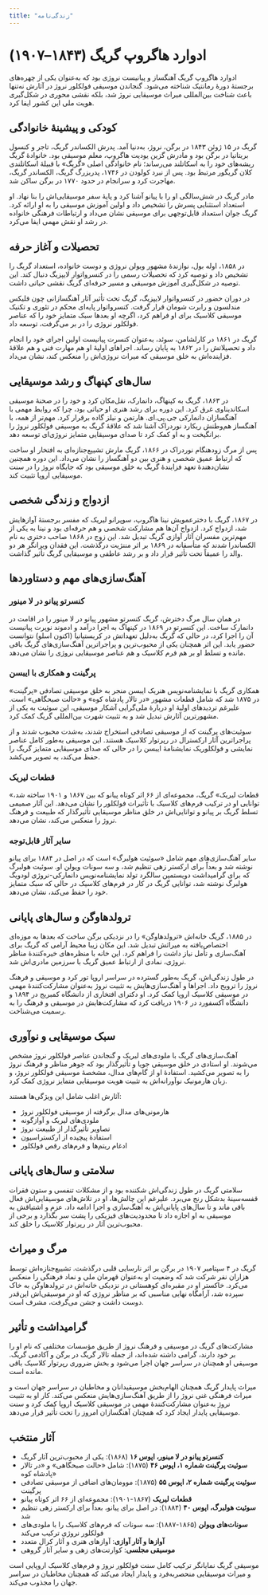 ```yaml
---
title: "زندگی‌نامه"
---
```


# ادوارد هاگروپ گریگ (۱۸۴۳–۱۹۰۷)

ادوارد هاگروپ گریگ آهنگساز و پیانیست نروژی بود که به‌عنوان یکی از چهره‌های برجستهٔ دورهٔ رمانتیک شناخته می‌شود. گنجاندن موسیقی فولکلور نروژ در آثارش نه‌تنها باعث شناخت بین‌المللی میراث موسیقایی نروژ شد، بلکه نقشی محوری در شکل‌گیری هویت ملی این کشور ایفا کرد.

## کودکی و پیشینهٔ خانوادگی

گریگ در ۱۵ ژوئن ۱۸۴۳ در برگن، نروژ، به‌دنیا آمد. پدرش الکساندر گریگ، تاجر و کنسول بریتانیا در برگن بود و مادرش گزین یودیت هاگروپ، معلم موسیقی بود. خانوادهٔ گریگ ریشه‌های خود را به اسکاتلند می‌رساند؛ نام خانوادگی اصلی «گریگ» با قبیلهٔ اسکاتلندی کلان گریگور مرتبط بود. پس از نبرد کولودن در ۱۷۴۶، پدربزرگ گریگ، الکساندر گریگ، مهاجرت کرد و سرانجام در حدود ۱۷۷۰ در برگن ساکن شد.

مادر گریگ در شش‌سالگی او را با پیانو آشنا کرد و پایهٔ سفر موسیقایی‌اش را بنا نهاد. او استعداد استثنایی پسرش را تشخیص داد و اولین آموزش موسیقی را به او ارائه کرد. گریگ جوان استعداد قابل‌توجهی برای موسیقی نشان می‌داد و ارتباطات فرهنگی خانواده در رشد او نقش مهمی ایفا می‌کرد.

## تحصیلات و آغاز حرفه

در ۱۸۵۸، اوله بول، نوازندهٔ مشهور ویولن نروژی و دوست خانواده، استعداد گریگ را تشخیص داد و توصیه کرد که تحصیلات رسمی را در کنسرواتوار لایپزیگ دنبال کند. این توصیه در شکل‌گیری آموزش موسیقی و مسیر حرفه‌ای گریگ نقشی حیاتی داشت.

در دوران حضور در کنسرواتوار لایپزیگ، گریگ تحت تأثیر آثار آهنگسازانی چون فلیکس مندلسون و رابرت شومان قرار گرفت. کنسرواتوار پایه‌ای محکم در تئوری و تکنیک موسیقی کلاسیک برای او فراهم کرد، اگرچه او بعدها سبک متمایز خود را که عناصر فولکلور نروژی را در بر می‌گرفت، توسعه داد.

گریگ در ۱۸۶۱ در کارلشامن، سوئد، به‌عنوان کنسرت پیانیست اولین اجرای خود را انجام داد و تحصیلاتش را در ۱۸۶۲ به پایان رساند. اجراهای اولیهٔ او هم مهارت فنی و هم علاقهٔ فزاینده‌اش به خلق موسیقی که میراث نروژی‌اش را منعکس کند، نشان می‌داد.

## سال‌های کپنهاگ و رشد موسیقایی

در ۱۸۶۳، گریگ به کپنهاگ، دانمارک، نقل‌مکان کرد و خود را در صحنهٔ موسیقی اسکاندیناوی غرق کرد. این دوره برای رشد هنری او حیاتی بود، چرا که روابط مهمی با آهنگسازان دانمارکی جی.پی.ای. هارتمن و نیلز گاده برقرار کرد. مهم‌تر از همه، با آهنگساز هم‌وطنش ریکارد نوردراک آشنا شد که علاقهٔ گریگ به موسیقی فولکلور نروژ را برانگیخت و به او کمک کرد تا صدای موسیقایی متمایز نروژی‌ای توسعه دهد.

پس از مرگ زودهنگام نوردراک در ۱۸۶۶، گریگ مارش تشییع‌جنازه‌ای به افتخار او ساخت که ارتباط عمیق شخصی و هنری بین دو آهنگساز را نشان می‌داد. این دوره همچنین نشان‌دهندهٔ تعهد فزایندهٔ گریگ به خلق موسیقی بود که جایگاه نروژ را در سنت موسیقایی اروپا تثبیت کند.

## ازدواج و زندگی شخصی

در ۱۸۶۷، گریگ با دخترعمویش نینا هاگروپ، سوپرانو لیریک که مفسر برجستهٔ آوازهایش شد، ازدواج کرد. ازدواج آن‌ها هم مشارکت شخصی و هم حرفه‌ای بود و نینا به یکی از مهم‌ترین مفسران آثار آوازی گریگ تبدیل شد. این زوج در ۱۸۶۸ صاحب دختری به نام الکساندرا شدند که متأسفانه در ۱۸۶۹ بر اثر مننژیت درگذشت. این فقدان ویرانگر هر دو والد را عمیقاً تحت تأثیر قرار داد و بر رشد عاطفی و موسیقایی گریگ تأثیر گذاشت.

## آهنگ‌سازی‌های مهم و دستاوردها

### کنسرتو پیانو در لا مینور

در همان سال مرگ دخترش، گریگ کنسرتو مشهور پیانو در لا مینور را در اقامت در دانمارک ساخت. این کنسرتو در ۱۸۶۹ در کپنهاگ به اجرا درآمد و ادموند نوپرت پیانیست آن را اجرا کرد، در حالی که گریگ به‌دلیل تعهداتش در کریستیانیا (اکنون اسلو) نتوانست حضور یابد. این اثر همچنان یکی از محبوب‌ترین و پراجراترین آهنگ‌سازی‌های گریگ باقی مانده و تسلط او بر هم فرم کلاسیک و هم عناصر موسیقایی نروژی را نشان می‌دهد.

### پرگینت و همکاری با ایبسن

همکاری گریگ با نمایشنامه‌نویس هنریک ایبسن منجر به خلق موسیقی تصادفی «پرگینت» در ۱۸۷۵ شد که شامل قطعات مشهور «در تالار پادشاه کوه» و «حالت صبحگاهی» است. علیرغم تردیدهای اولیهٔ او دربارهٔ ملی‌گرایی آشکار موسیقی، این سوئیت به یکی از مشهورترین آثارش تبدیل شد و به تثبیت شهرت بین‌المللی گریگ کمک کرد.

سوئیت‌های پرگینت که از موسیقی تصادفی استخراج شدند، به‌شدت محبوب شدند و از پراجراترین آثار ارکسترال در رپرتوار کلاسیک هستند. این موسیقی به‌طور کامل عناصر نمایشی و فولکلوریک نمایشنامهٔ ایبسن را در حالی که صدای موسیقایی متمایز گریگ را حفظ می‌کند، به تصویر می‌کشد.

### قطعات لیریک

«قطعات لیریک» گریگ، مجموعه‌ای از ۶۶ اثر کوتاه پیانو که بین ۱۸۶۷ و ۱۹۰۱ ساخته شد، توانایی او در ترکیب فرم‌های کلاسیک با تأثیرات فولکلور را نشان می‌دهد. این آثار صمیمی تسلط گریگ بر پیانو و توانایی‌اش در خلق مناظر موسیقایی تأثیرگذار که طبیعت و فرهنگ نروژ را منعکس می‌کند، نشان می‌دهد.

### سایر آثار قابل‌توجه

سایر آهنگ‌سازی‌های مهم شامل «سوئیت هولبرگ» است که در اصل در ۱۸۸۴ برای پیانو نوشته شد و بعداً برای ارکستر زهی تنظیم شد، و سه سونات ویولن او. سوئیت هولبرگ که برای گرامیداشت دویستمین سالگرد تولد نمایشنامه‌نویس دانمارکی-نروژی لودویگ هولبرگ نوشته شد، توانایی گریگ در کار در فرم‌های کلاسیک در حالی که سبک متمایز خود را حفظ می‌کند، نشان می‌دهد.

## ترولدهاوگن و سال‌های پایانی

در ۱۸۸۵، گریگ خانه‌اش «ترولدهاوگن» را در نزدیکی برگن ساخت که بعدها به موزه‌ای اختصاص‌یافته به میراثش تبدیل شد. این مکان زیبا محیط آرامی که گریگ برای آهنگ‌سازی و تأمل نیاز داشت را فراهم کرد. این خانه با منظره‌های خیره‌کنندهٔ مناظر نروژی، نمادی از ارتباط عمیق گریگ با سرزمین مادری‌اش شد.

در طول زندگی‌اش، گریگ به‌طور گسترده در سراسر اروپا تور کرد و موسیقی و فرهنگ نروژ را ترویج داد. اجراها و آهنگ‌سازی‌هایش به تثبیت نروژ به‌عنوان مشارکت‌کنندهٔ مهمی در موسیقی کلاسیک اروپا کمک کرد. او دکترای افتخاری از دانشگاه کمبریج در ۱۸۹۴ و دانشگاه آکسفورد در ۱۹۰۶ دریافت کرد که مشارکت‌هایش در موسیقی و فرهنگ را به رسمیت می‌شناخت.

## سبک موسیقایی و نوآوری

آهنگ‌سازی‌های گریگ با ملودی‌های لیریک و گنجاندن عناصر فولکلور نروژ مشخص می‌شوند. او استادی در خلق موسیقی جویا و تأثیرگذار بود که جوهر مناظر و فرهنگ نروژ را به تصویر می‌کشید. استفادهٔ او از گام‌های مدال، مشخصهٔ موسیقی فولکلور نروژ، و زبان هارمونیک نوآورانه‌اش به تثبیت هویت موسیقایی متمایز نروژی کمک کرد.

آثارش اغلب شامل این ویژگی‌ها هستند:
- هارمونی‌های مدال برگرفته از موسیقی فولکلور نروژ
- ملودی‌های لیریک و آوازگونه
- تصاویر تأثیرگذار از طبیعت نروژ
- استفادهٔ پیچیده از ارکستراسیون
- ادغام ریتم‌ها و فرم‌های رقص فولکلور

## سلامتی و سال‌های پایانی

سلامتی گریگ در طول زندگی‌اش شکننده بود و از مشکلات تنفسی و ستون فقرات قفسه‌سینهٔ بدشکل رنج می‌برد. علیرغم این چالش‌ها، او در تلاش‌های موسیقایی‌اش فعال باقی ماند و تا سال‌های پایانی‌اش به آهنگ‌سازی و اجرا ادامه داد. عزم و اشتیاقش به موسیقی به او اجازه داد تا محدودیت‌های فیزیکی را پشت سر بگذارد و برخی از محبوب‌ترین آثار در رپرتوار کلاسیک را خلق کند.

## مرگ و میراث

گریگ در ۴ سپتامبر ۱۹۰۷ در برگن بر اثر نارسایی قلبی درگذشت. تشییع‌جنازه‌اش توسط هزاران نفر شرکت شد که وضعیت او به‌عنوان قهرمان ملی و نماد فرهنگی را منعکس می‌کرد. خاکستر او در مقبره‌ای کوهستانی در نزدیکی خانه‌اش در ترولدهاوگن به خاک سپرده شد، آرامگاه نهایی مناسبی که بر مناظر نروژی که او در موسیقی‌اش این‌قدر دوست داشت و جشن می‌گرفت، مشرف است.

## گرامیداشت و تأثیر

مشارکت‌های گریگ در موسیقی و فرهنگ نروژ از طریق مؤسسات مختلفی که نام او را بر خود دارند، گرامی داشته شده‌اند، از جمله تالار گریگ در برگن و آکادمی گریگ. موسیقی او همچنان در سراسر جهان اجرا می‌شود و بخش ضروری رپرتوار کلاسیک باقی مانده است.

میراث پایدار گریگ همچنان الهام‌بخش موسیقیدانان و مخاطبان در سراسر جهان است و میراث فرهنگی غنی نروژ را از طریق آهنگ‌سازی‌هایش منعکس می‌کند. کار او به تثبیت نروژ به‌عنوان مشارکت‌کنندهٔ مهمی در موسیقی کلاسیک اروپا کمک کرد و سنت موسیقایی پایدار ایجاد کرد که همچنان آهنگسازان امروز را تحت تأثیر قرار می‌دهد.

## آثار منتخب

- **کنسرتو پیانو در لا مینور، اپوس ۱۶** (۱۸۶۸): یکی از محبوب‌ترین آثار گریگ
- **سوئیت پرگینت شماره ۱، اپوس ۴۶** (۱۸۷۵): شامل «حالت صبحگاهی» و «در تالار پادشاه کوه»
- **سوئیت پرگینت شماره ۲، اپوس ۵۵** (۱۸۷۵): موومان‌های اضافی از موسیقی تصادفی پرگینت
- **قطعات لیریک** (۱۸۶۷-۱۹۰۱): مجموعه‌ای از ۶۶ اثر کوتاه پیانو
- **سوئیت هولبرگ، اپوس ۴۰** (۱۸۸۴): در اصل برای پیانو، بعداً برای ارکستر زهی تنظیم شد
- **سونات‌های ویولن** (۱۸۶۵-۱۸۸۷): سه سونات که فرم‌های کلاسیک را با ملودی‌های فولکلور نروژی ترکیب می‌کند
- **آوازها و آثار آوازی**: آوازهای هنری و آثار کرال متعدد
- **موسیقی مجلسی**: کوارتت‌های زهی و سایر آثار گروهی

موسیقی گریگ نمایانگر ترکیب کامل سنت فولکلور نروژ و فرم‌های کلاسیک اروپایی است و میراث موسیقایی منحصربه‌فرد و پایدار ایجاد می‌کند که همچنان مخاطبان در سراسر جهان را مجذوب می‌کند.
